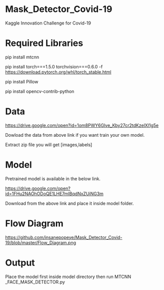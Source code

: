 # Mask_Detector_Covid-19
Kaggle Innovation Challenge for Covid-19 

# Required Libraries 
pip install mtcnn

pip install torch===1.5.0 torchvision===0.6.0 -f https://download.pytorch.org/whl/torch_stable.html

pip install Pillow

pip install opencv-contrib-python

# Data 
https://drive.google.com/open?id=1om8PWY6Glve_Kby27cr2tdKzelXl1g5e

Dowload the data from above link if you want train your own model.

Extract zip file you will get [images,labels]

# Model

Pretrained model is available in the below link.

https://drive.google.com/open?id=1FHu2NAOhODoQE1LHE7mIBqdNxZUiNG3m

Download from the above link and place it inside model folder.

# Flow Diagram

https://github.com/insanepopeye/Mask_Detector_Covid-19/blob/master/Flow_Diagram.png

# Output 

Place the model first inside model directory then run MTCNN _FACE_MASK_DETECTOR.py
